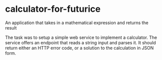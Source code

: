 # calculator-for-futurice
An application that takes in a mathematical expression and returns the result

The task was to setup a simple web service to implement a calculator. The service offers an endpoint that reads a string input and parses it. It should return either an HTTP error code, or a solution to the calculation in JSON form.
